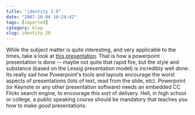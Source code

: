 ```yaml
---
title: "identity 2.0"
date: "2007-10-04 10:24:42"
tags: [imported]
category: blog
slug: identity_20
---
```


While the subject matter is quite interesting, and very applicable to the times, take a look at <a href="http://www.identity20.com/media/OSCON2005/">this presentation</a>. That is how a powerpoint presentation is done -- maybe not quite that rapid fire, but the style and substance (based on the Lessig presentation model) is incredibly well done. Its really sad how Powerpoint's tools and layouts encourage the worst aspects of presentations (lots of text, read from the slide, etc). Powerpoint (or Keynote or any other presentation software) needs an embedded CC Flickr search engine, to encourage this sort of delivery. Hell, in high school or college, a public speaking course should be mandatory that teaches you how to make <em>good</em> presentations.
